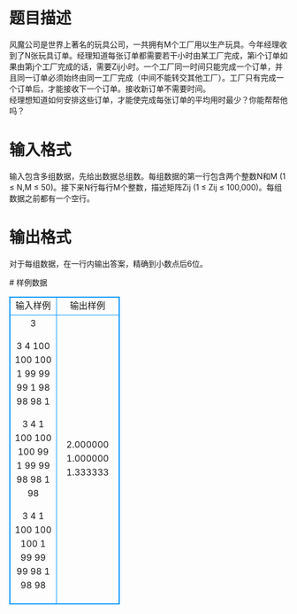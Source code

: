 # 

 
 # 题目描述 
<p>
风魔公司是世界上著名的玩具公司，一共拥有M个工厂用以生产玩具。今年经理收到了N张玩具订单。经理知道每张订单都需要若干小时由某工厂完成，第i个订单如果由第j个工厂完成的话，需要Zij小时。一个工厂同一时间只能完成一个订单，并且同一订单必须始终由同一工厂完成（中间不能转交其他工厂）。工厂只有完成一个订单后，才能接收下一个订单。接收新订单不需要时间。<br>经理想知道如何安排这些订单，才能使完成每张订单的平均用时最少？你能帮帮他吗？<br></p> 

 
 # 输入格式 
<p>
输入包含多组数据，先给出数据总组数。每组数据的第一行包含两个整数N和M (1 ≤ N,M ≤ 50)。接下来N行每行M个整数，描述矩阵Zij (1 ≤ Zij ≤ 100,000)。每组数据之前都有一个空行。</p> 

 
 # 输出格式 
<p>
对于每组数据，在一行内输出答案，精确到小数点后6位。</p> 
# 样例数据
<style>
        table,table tr th, table tr td { border:1px solid #0094ff; }
        table { width: 200px; min-height: 25px; line-height: 25px; text-align: center; border-collapse: collapse;}   
    </style>
<table>
	<tr>
		<td>输入样例</td>
		<td>输出样例</td>
	</tr>
<tr><td>3

3 4
100 100 100 1
99 99 99 1
98 98 98 1

3 4
1 100 100 100
99 1 99 99
98 98 1 98

3 4
1 100 100 100
1 99 99 99
98 1 98 98
</td><td>2.000000
1.000000
1.333333</td></tr></table>
